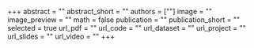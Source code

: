 +++
abstract = ""
abstract_short = ""
authors = [""]
image = ""
image_preview = ""
math = false
publication = ""
publication_short = ""
selected = true
url_pdf = ""
url_code = ""
url_dataset = ""
url_project = ""
url_slides = ""
url_video = ""
+++
